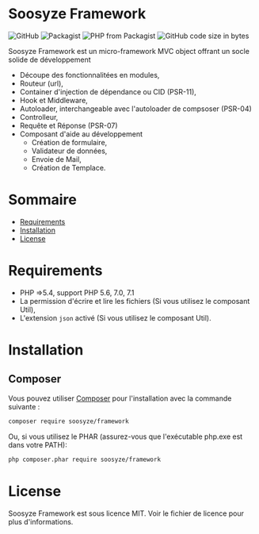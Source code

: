 # Soosyze Framework

![GitHub](https://img.shields.io/github/license/mashape/apistatus.svg)
![Packagist](https://img.shields.io/packagist/v/soosyze/framework.svg)
![PHP from Packagist](https://img.shields.io/packagist/php-v/soosyze/framework.svg)
![GitHub code size in bytes](https://img.shields.io/github/languages/code-size/soosyze/framework.svg)

Soosyze Framework est un micro-framework MVC object offrant un socle solide de développement

* Découpe des fonctionnalitées en modules,
* Routeur (url),
* Container d'injection de dépendance ou CID (PSR-11),
* Hook et Middleware,
* Autoloader, interchangeable avec l'autoloader de compsoser (PSR-04)
* Controlleur,
* Requête et Réponse (PSR-07)
* Composant d'aide au développement
    * Création de formulaire,
    * Validateur de données,
    * Envoie de Mail,
    * Création de Templace.

# Sommaire

* [Requirements](/README.md#requirements)
* [Installation](/README.md#installation)
* [License](/README.md#license)

# Requirements

* PHP =>5.4, support PHP 5.6, 7.0, 7.1
* La permission d'écrire et lire les fichiers (Si vous utilisez le composant Util),
* L'extension `json` activé (Si vous utilisez le composant Util).


# Installation

## Composer

Vous pouvez utiliser [Composer](https://getcomposer.org/) pour l'installation avec la commande suivante :
```sh
composer require soosyze/framework
```

Ou, si vous utilisez le PHAR (assurez-vous que l'exécutable php.exe est dans votre PATH):
```sh
php composer.phar require soosyze/framework
```

# License

Soosyze Framework est sous licence MIT. Voir le fichier de licence pour plus d'informations.